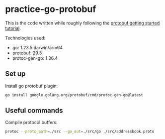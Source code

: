 # practice-go-protobuf

This is the code written while roughly following the [protobuf getting started tutorial](https://protobuf.dev/getting-started/gotutorial/).

Technologies used:

- go: 1.23.5 darwin/arm64
- protobuf: 29.3
- protoc-gen-go: 1.36.4

## Set up

Install go protobuf plugin:

```bash
go install google.golang.org/protobuf/cmd/protoc-gen-go@latest
```

## Useful commands

Compile protocol buffers:

```bash
protoc --proto_path=./src --go_out=./src/go ./src/addressbook.proto
```